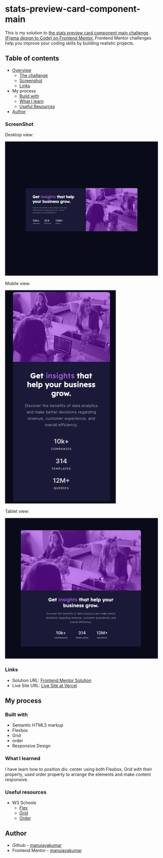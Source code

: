 # stats-preview-card-component-main
 This is my solution to [the stats preview card component main challenge (Figma design to Code) on Frontend Mentor.](https://www.frontendmentor.io/challenges/stats-preview-card-component-8JqbgoU62/hub/stats-preview-card-component-mainvanilla-css-DijqDvCiER) Frontend Mentor challenges help you improve your coding skills by building realistic projects.
## Table of contents
- [Overview](https://github.com/manujayakumar/stats-preview-card-component-main)
  - [The challange](https://github.com/manujayakumar/stats-preview-card-component-main)
  - [Screenshot](#Screenshot)
  - [Links](#Links)
- My process
  - [Bulid with](#Bulid-with)
  - [What I learn](#What-I-Learn)
  - [Useful Resources](#Useful-Resources)
- [Author](#Author)
### ScreenShot
Desktop view:

![](https://github.com/manujayakumar/stats-preview-card-component-main/blob/main/screenshot/desktop-view.PNG)

Mobile view:

![](https://github.com/manujayakumar/stats-preview-card-component-main/blob/main/screenshot/mobile-view.PNG)

Tablet view:

![](https://github.com/manujayakumar/stats-preview-card-component-main/blob/main/screenshot/tablet-view.PNG)

### Links
- Solution URL: [Frontend Mentor Solution](https://www.frontendmentor.io/challenges/stats-preview-card-component-8JqbgoU62)
- Live Site URL: [Live Site at Vercel](https://stats-preview-card-component-main-kappa-nine.vercel.app/)
## My process
### Built with
- Semantic HTML5 markup
- Flexbox
- Grid
- order
- Responsive Design
### What I learned
I have learn how to position div. center using both Flexbox, Grid with their property, used order property to arrange the elements and make content responsive. 
### Useful resources
- W3 Schools 
  - [Flex](https://www.w3schools.com/css/css3_flexbox.asp) 
  - [Grid](https://www.w3schools.com/css/css_grid.asp)
  - [Order](https://www.w3schools.com/cssref/css3_pr_order.asp)
## Author
- Github - [manujayakumar](https://github.com/manujayakumar)
- Frontend Mentor - [manujayakumar](https://www.frontendmentor.io/profile/manujayakumar)
